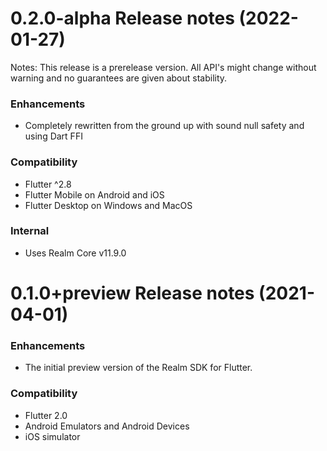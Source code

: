 0.2.0-alpha Release notes (2022-01-27)
=============================================================

Notes: This release is a prerelease version. All API's might change without warning and no guarantees are given about stability. 

### Enhancements 
* Completely rewritten from the ground up with sound null safety and using Dart FFI

### Compatibility
* Flutter ^2.8 
* Flutter Mobile on Android and iOS
* Flutter Desktop on Windows and MacOS

### Internal
* Uses Realm Core v11.9.0

0.1.0+preview Release notes (2021-04-01)
=============================================================
### Enhancements
* The initial preview version of the Realm SDK for Flutter.

### Compatibility
* Flutter 2.0
* Android Emulators and Android Devices
* iOS simulator